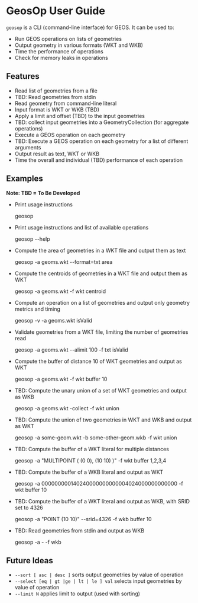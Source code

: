 # GeosOp User Guide

`geosop` is a CLI (command-line interface) for GEOS.
It can be used to:

* Run GEOS operations on lists of geometries
* Output geometry in various formats (WKT and WKB)
* Time the performance of operations
* Check for memory leaks in operations

## Features

* Read list of geometries from a file
* TBD: Read geometries from stdin
* Read geometry from command-line literal
* Input format is WKT or WKB (TBD)
* Apply a limit and offset (TBD) to the input geometries
* TBD: collect input geometries into a GeometryCollection (for aggregate operations)
* Execute a GEOS operation on each geometry
* TBD: Execute a GEOS operation on each geometry for a list of different arguments
* Output result as text, WKT or WKB
* Time the overall and individual (TBD) performance of each operation


## Examples

**Note: TBD = To Be Developed**

* Print usage instructions

    geosop

* Print usage instructions and list of available operations

    geosop --help

* Compute the area of geometries in a WKT file and output them as text

    geosop -a geoms.wkt --format=txt area

* Compute the centroids of geometries in a WKT file and output them as WKT

    geosop -a geoms.wkt -f wkt centroid

* Compute an operation on a list of geometries and output only geometry metrics and timing

    geosop -v -a geoms.wkt isValid

* Validate geometries from a WKT file, limiting the number of geometries read

    geosop -a geoms.wkt --alimit 100 -f txt isValid

* Compute the buffer of distance 10 of WKT geometries and output as WKT

    geosop -a geoms.wkt -f wkt buffer 10

* TBD: Compute the unary union of a set of WKT geometries and output as WKB

    geosop -a geoms.wkt -collect -f wkt union

* TBD: Compute the union of two geometries in WKT and WKB and output as WKT

    geosop -a some-geom.wkt -b some-other-geom.wkb -f wkt union

* TBD: Compute the buffer of a WKT literal for multiple distances

    geosop -a "MULTIPOINT ( (0 0), (10 10) )" -f wkt buffer 1,2,3,4

* TBD: Compute the buffer of a WKB literal and output as WKT

    geosop -a 000000000140240000000000004024000000000000 -f wkt buffer 10

* TBD: Compute the buffer of a WKT literal and output as WKB, with SRID set to 4326

    geosop -a  "POINT (10 10)" --srid=4326 -f wkb buffer 10

* TBD: Read geometries from stdin and output as WKB

    geosop -a - -f wkb



## Future Ideas

* `--sort [ asc | desc ]` sorts output geometries by value of operation
* `--select [eq | gt |ge | lt | le ] val` selects input geometries by value of operation
* `--limit N` applies limit to output (used with sorting)
